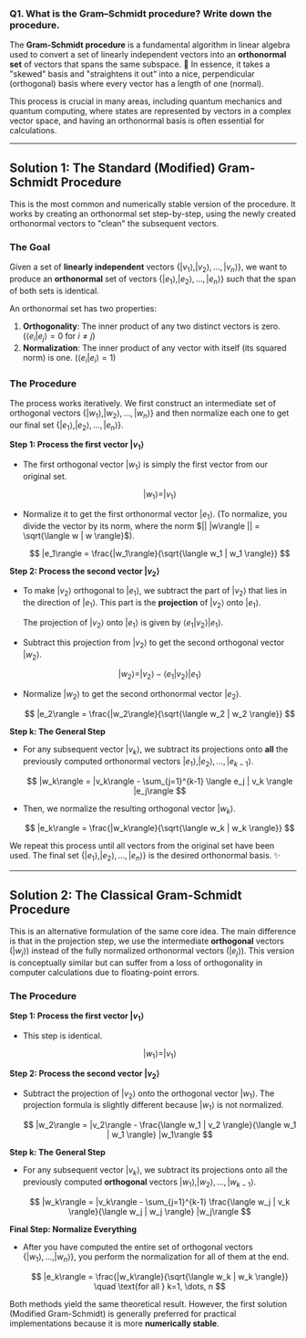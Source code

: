 ### **Q1. What is the Gram–Schmidt procedure? Write down the procedure.**

The **Gram-Schmidt procedure** is a fundamental algorithm in linear algebra used to convert a set of linearly independent vectors into an **orthonormal set** of vectors that spans the same subspace. 🎯 In essence, it takes a "skewed" basis and "straightens it out" into a nice, perpendicular (orthogonal) basis where every vector has a length of one (normal).

This process is crucial in many areas, including quantum mechanics and quantum computing, where states are represented by vectors in a complex vector space, and having an orthonormal basis is often essential for calculations.

---

## **Solution 1: The Standard (Modified) Gram-Schmidt Procedure**

This is the most common and numerically stable version of the procedure. It works by creating an orthonormal set step-by-step, using the newly created orthonormal vectors to "clean" the subsequent vectors.

### **The Goal**

Given a set of **linearly independent** vectors $\{|v_1\rangle, |v_2\rangle, \dots, |v_n\rangle\}$, we want to produce an **orthonormal** set of vectors $\{|e_1\rangle, |e_2\rangle, \dots, |e_n\rangle\}$ such that the span of both sets is identical.

An orthonormal set has two properties:
1.  **Orthogonality**: The inner product of any two distinct vectors is zero. ($\langle e_i | e_j \rangle = 0$ for $i \neq j$)
2.  **Normalization**: The inner product of any vector with itself (its squared norm) is one. ($\langle e_i | e_i \rangle = 1$)

### **The Procedure**

The process works iteratively. We first construct an intermediate set of orthogonal vectors $\{|w_1\rangle, |w_2\rangle, \dots, |w_n\rangle\}$ and then normalize each one to get our final set $\{|e_1\rangle, |e_2\rangle, \dots, |e_n\rangle\}$.

**Step 1: Process the first vector $|v_1\rangle$**
* The first orthogonal vector $|w_1\rangle$ is simply the first vector from our original set.

    $$
    |w_1\rangle = |v_1\rangle
    $$
* Normalize it to get the first orthonormal vector $|e_1\rangle$. (To normalize, you divide the vector by its norm, where the norm $|| |w\rangle || = \sqrt{\langle w | w \rangle}$).

    $$
    |e_1\rangle = \frac{|w_1\rangle}{\sqrt{\langle w_1 | w_1 \rangle}}
    $$

**Step 2: Process the second vector $|v_2\rangle$**
* To make $|v_2\rangle$ orthogonal to $|e_1\rangle$, we subtract the part of $|v_2\rangle$ that lies in the direction of $|e_1\rangle$. This part is the **projection** of $|v_2\rangle$ onto $|e_1\rangle$.


    The projection of $|v_2\rangle$ onto $|e_1\rangle$ is given by $\langle e_1 | v_2 \rangle |e_1\rangle$.
* Subtract this projection from $|v_2\rangle$ to get the second orthogonal vector $|w_2\rangle$.

    $$
    |w_2\rangle = |v_2\rangle - \langle e_1 | v_2 \rangle |e_1\rangle
    $$
* Normalize $|w_2\rangle$ to get the second orthonormal vector $|e_2\rangle$.

    $$
    |e_2\rangle = \frac{|w_2\rangle}{\sqrt{\langle w_2 | w_2 \rangle}}
    $$

**Step k: The General Step**
* For any subsequent vector $|v_k\rangle$, we subtract its projections onto **all** the previously computed orthonormal vectors $|e_1\rangle, |e_2\rangle, \dots, |e_{k-1}\rangle$.

    $$
    |w_k\rangle = |v_k\rangle - \sum_{j=1}^{k-1} \langle e_j | v_k \rangle |e_j\rangle
    $$
* Then, we normalize the resulting orthogonal vector $|w_k\rangle$.

    $$
    |e_k\rangle = \frac{|w_k\rangle}{\sqrt{\langle w_k | w_k \rangle}}
    $$

We repeat this process until all vectors from the original set have been used. The final set $\{|e_1\rangle, |e_2\rangle, \dots, |e_n\rangle\}$ is the desired orthonormal basis. ✨

---

## **Solution 2: The Classical Gram-Schmidt Procedure**

This is an alternative formulation of the same core idea. The main difference is that in the projection step, we use the intermediate **orthogonal** vectors ($|w_j\rangle$) instead of the fully normalized orthonormal vectors ($|e_j\rangle$). This version is conceptually similar but can suffer from a loss of orthogonality in computer calculations due to floating-point errors.

### **The Procedure**

**Step 1: Process the first vector $|v_1\rangle$**
* This step is identical.

    $$
    |w_1\rangle = |v_1\rangle
    $$

**Step 2: Process the second vector $|v_2\rangle$**
* Subtract the projection of $|v_2\rangle$ onto the orthogonal vector $|w_1\rangle$. The projection formula is slightly different because $|w_1\rangle$ is not normalized.

    $$
    |w_2\rangle = |v_2\rangle - \frac{\langle w_1 | v_2 \rangle}{\langle w_1 | w_1 \rangle} |w_1\rangle
    $$

**Step k: The General Step**
* For any subsequent vector $|v_k\rangle$, we subtract its projections onto all the previously computed **orthogonal** vectors $|w_1\rangle, |w_2\rangle, \dots, |w_{k-1}\rangle$.

    $$
    |w_k\rangle = |v_k\rangle - \sum_{j=1}^{k-1} \frac{\langle w_j | v_k \rangle}{\langle w_j | w_j \rangle} |w_j\rangle
    $$

**Final Step: Normalize Everything**
* After you have computed the entire set of orthogonal vectors $\{|w_1\rangle, \dots, |w_n\rangle\}$, you perform the normalization for all of them at the end.

    $$
    |e_k\rangle = \frac{|w_k\rangle}{\sqrt{\langle w_k | w_k \rangle}} \quad \text{for all } k=1, \dots, n
    $$

Both methods yield the same theoretical result. However, the first solution (Modified Gram-Schmidt) is generally preferred for practical implementations because it is more **numerically stable**.